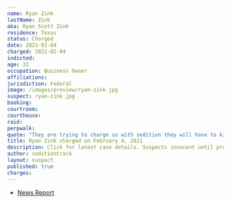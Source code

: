 ```yaml
---
name: Ryan Zink
lastName: Zink
aka: Ryan Scott Zink
residence: Texas
status: Charged
date: 2021-02-04
charged: 2021-02-04
indicted:
age: 32
occupation: Business Owner
affiliations:
jurisdiction: Federal
image: /images/preview/ryan-zink.jpg
suspect: ryan-zink.jpg
booking:
courtroom:
courthouse:
raid:
perpwalk:
quote: "They are trying to charge us with sedition they will have to kill me I'm not coming quietly."
title: Ryan Zink charged on February 4, 2021
description: Click for latest case details. Suspects innocent until proven guilty.
author: seditiontrack
layout: suspect
published: true
charges:
---
```

- [News Report](https://www.lubbockonline.com/story/news/crime/2021/02/04/lubbock-man-accused-participating-capitol-riots/4399609001/)
